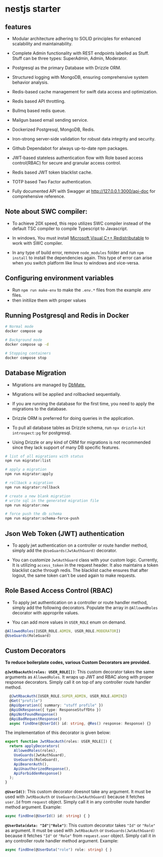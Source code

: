 # nestjs starter

## features

- Modular architecture adhering to SOLID principles for enhanced scalability and maintainability.

- Complete Admin functionality with REST endpoints labelled as Stuff. Stuff can be three types: SuperAdmin, Admin, Moderator.

- Postgresql as the primary Database with Drizzle ORM.

- Structured logging with MongoDB, ensuring comprehensive system behavior analysis.

- Redis-based cache management for swift data access and optimization.

- Redis based API throttling.

- Bullmq based redis queue.

- Mailgun based email sending service.

- Dockerized Postgresql, MongoDB, Redis.

- Iron-strong server-side validation for robust data integrity and security.

- Github Dependabot for always up-to-date npm packages.

- JWT-based stateless authentication flow with Role based access control(RBAC) for secure and granular access control.

- Redis based JWT token blacklist cache.

- TOTP based Two Factor authentication.

- Fully documented API with Swagger at http://127.0.0.1:3000/api-doc for comprehensive reference.

## Note about SWC compiler:

- To achieve 20X speed, this repo utilizes SWC compiler instead of the default TSC compiler to compile Typescript to Javascript.

- In windows, You must install [Microsoft Visual C++ Redistributable](https://aka.ms/vs/17/release/vc_redist.x64.exe) to work with SWC compiler.

- In any type of build error, remove `node_modules` folder and run `npm install` to install the dependencies again. This type of error can arise when you switch platform like linux to windows and vice-versa.

## Configuring environment variables

- Run `npm run make-env` to make the `.env.*` files from the example .env files.
- then initilize them with proper values

## Running Postgresql and Redis in Docker

```bash
# Normal mode
docker compose up

# Background mode
docker compose up -d

# Stopping containers
docker compose stop
```

## Database Migration

- Migrations are managed by [DbMate.](https://github.com/amacneil/dbmate)

- Migrations will be applied and rollbacked sequentially.

- If you are running the database for the first time, you need to apply the migrations to the database.

- Drizzle ORM is preferred for doing queries in the application.

- To pull all database tables as Drizzle schema, run `npx drizzle-kit introspect:pg` for postgresql.

- Using Drizzle or any kind of ORM for migrations is not recommended since they lack support of many DB specific features.

```bash
# list of all migrations with status
npm run migrator:list

# apply a migration
npm run migrator:apply

# rollback a migration
npm run migrator:rollback

# create a new blank migration
# write sql in the generated migration file
npm run migrator:new

# force push the db schema
npm run migrator:schema-force-push
```

## Json Web Token (JWT) authentication

- To apply jwt authentication on a controller or route handler method, simply add the `@UseGuards(JwtAuthGuard)` decorator.

- You can customize `JwtAuthGuard` class with your custom logic. Currently, It is utilizing `access_token` in the request header. It also maintains a token blacklist cache through redis. The blacklist cache ensures that after logout, the same token can't be used again to make requests.

## Role Based Access Control (RBAC)

- To apply jwt authentication on a controller or route handler method, simply add the following decorators. Populate the array in `@AllowedRoles` decorator with approprite values.

- You can add more values in `USER_ROLE` enum on demand.

```typescript
@AllowedRoles([USER_ROLE.ADMIN, USER_ROLE.MODERATOR])
@UseGuards(RoleGuard)
```

## Custom Decorators

**To reduce boilerplate codes, various Custom Decorators are provided.**

**`@JwtRbacAuth(roles: USER_ROLE[])`**: This custom decorator takes the same arguments as `AllowedRoles`. It wraps up JWT and RBAC along with proper response decorators. Simply call it on top of any controller route handler method.

```typescript
  @JwtRbacAuth([USER_ROLE.SUPER_ADMIN, USER_ROLE.ADMIN])
  @Get("profile")
  @ApiOperation({ summary: "stuff profile" })
  @ApiOkResponse({ type: ResponseStuffDto })
  @ApiNotFoundResponse()
  @ApiBadRequestResponse()
  async findOne(@UserId() id: string, @Res() response: Response) {}
```

The implementation of this decorator is given below:

```typescript
export function JwtRbacAuth(roles: USER_ROLE[]) {
  return applyDecorators(
    AllowedRoles(roles),
    UseGuards(JwtAuthGuard),
    UseGuards(RoleGuard),
    ApiBearerAuth(),
    ApiUnauthorizedResponse(),
    ApiForbiddenResponse()
  );
}
```

**`@UserId()`**: This custom decorator doesnot take any argument. It must be used with `JwtRbacAuth` or `UseGuards(JwtAuthGuard)` because it fetches `user.Id` from `request` object. Simply call it in any controller route handler method argument. Example:

```typescript
async findOne(@UserId() id: string) { }
```

**`@UserData(data: "Id"|"Role")`**: This custom decorator takes `"Id"` or `"Role"` as argument. It must be used with `JwtRbacAuth` or `UseGuards(JwtAuthGuard)` because it fetches `"Id"` or `"Role"` from `request.user` object. Simply call it in any controller route handler method argument. Example:

```typescript
async findOne(@UserData("role") role: string) { }
```
